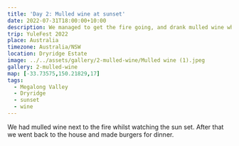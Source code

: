```yaml
---
title: 'Day 2: Mulled wine at sunset'
date: 2022-07-31T18:00:00+10:00
description: We managed to get the fire going, and drank mulled wine whilst watching the sun set.
trip: YuleFest 2022
place: Australia
timezone: Australia/NSW
location: Dryridge Estate
image: ../../assets/gallery/2-mulled-wine/Mulled wine (1).jpeg
gallery: 2-mulled-wine
map: [-33.73575,150.21829,17]
tags:
  - Megalong Valley
  - Dryridge
  - sunset
  - wine
---
```

We had mulled wine next to the fire whilst watching the sun set. After that we went back to the house and made burgers for dinner.
